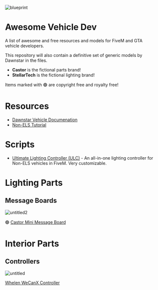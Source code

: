 ![blueprint](https://user-images.githubusercontent.com/48927090/217953968-90d9e814-2094-4008-b49b-963c9909864d.jpg)
# Awesome Vehicle Dev
A list of awesome and free resources and models for FiveM and GTA vehicle developers.

This repository will also contain a definitive set of generic models by Dawnstar in the files.
- **Castor** is the fictional parts brand!
- **StellarTech** is the fictional lighting brand!

Items marked with :green_circle: are copyright free and royalty free!

# Resources
- [Dawnstar Vehicle Documenation](https://docs.dwnstr.com/)
- [Non-ELS Tutorial](https://docs.dwnstr.com/tutorial)

# Scripts
- [Ultimate Lighting Controller (ULC)](https://github.com/Flohhhhh/ultimate-lighting-controller) - An all-in-one lighting controller for Non-ELS vehicles in FiveM. Very customizable.

# Lighting Parts
## Message Boards

![untitled2](https://user-images.githubusercontent.com/48927090/217956994-c17abe06-8466-40bc-9c20-1482b2f83cbf.png)

:green_circle: [Castor Mini Message Board](https://github.com/dwnstr/castor-message-board)

# Interior Parts
## Controllers

![untitled](https://user-images.githubusercontent.com/48927090/217954258-43516487-42a0-4dd7-a432-f33859c76914.png)

[Whelen WeCanX Controller](https://app.box.com/s/atlnsgp2radqlpx5ldm45o8xcdfk5g7q) 

